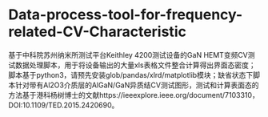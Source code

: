 # Data-process-tool-for-frequency-related-CV-Characteristic
基于中科院苏州纳米所测试平台Keithley 4200测试设备的GaN HEMT变频CV测试数据处理脚本，用于将设备输出的大量xls表格文件整合计算得出界面态密度；脚本基于python3，请预先安装glob/pandas/xlrd/matplotlib模块；缺省状态下脚本针对带有Al2O3介质层的AlGaN/GaN异质结CV测试图形，测试和计算表面态的方法基于港科杨树博士的文献https://ieeexplore.ieee.org/document/7103310，DOI:10.1109/TED.2015.2420690。

